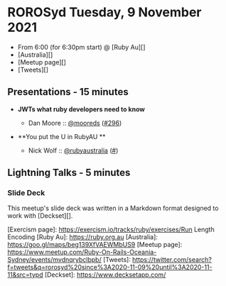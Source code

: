 # ROROSyd Tuesday, 9 November 2021

- From 6:00 (for 6:30pm start) @ [Ruby Au][]
- [Australia][]
- [Meetup page][]
- [Tweets][]

## Presentations - 15 minutes

- **JWTs what ruby developers need to know**
  - Dan Moore :: [@mooreds][] ([#296][])


- **You put the U in RubyAU **
  - Nick Wolf :: [@rubyaustralia][] ([#][])

## Lightning Talks - 5 minutes


### Slide Deck

This meetup's slide deck was written in a Markdown format designed to work with
[Deckset][].

[@mooreds]: https://twitter.com/mooreds
[#296]: https://github.com/rails-oceania/roro/issues/296
[@rubyaustralia]: https://twitter.com/rubyaustralia
[#]: https://github.com/rails-oceania/roro/issues/
[Exercism page]: https://exercism.io/tracks/ruby/exercises/Run Length Encoding
[Ruby Au]: https://ruby.org.au
[Australia]: https://goo.gl/maps/beg139XfVAEWMbUS9
[Meetup page]: https://www.meetup.com/Ruby-On-Rails-Oceania-Sydney/events/mvdnqrybclbpb/
[Tweets]: https://twitter.com/search?f=tweets&q=rorosyd%20since%3A2020-11-09%20until%3A2020-11-11&src=typd
[Deckset]: https://www.decksetapp.com/
